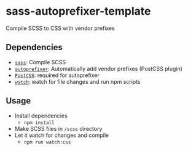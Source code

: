 # sass-autoprefixer-template
Compile SCSS to CSS with vendor prefixes

## Dependencies
- [`sass`](https://github.com/sass/sass): Compile SCSS
- [`autoprefixer`](https://github.com/postcss/autoprefixer): Automatically add vendor prefixes (PostCSS plugin)
- [`PostCSS`](https://github.com/postcss/postcss): required for autoprefixer
- [`watch`](https://www.npmjs.com/package/watch): watch for file changes and run npm scripts

## Usage
- Install dependencies
    - `npm install`
- Make SCSS files in `/scss` directory
- Let it watch for changes and compile
    - `npm run watch:css`